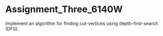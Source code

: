 # Assignment_Three_6140W
Implement an algorithm for finding cut-vertices using depth-first-search (DFS).
